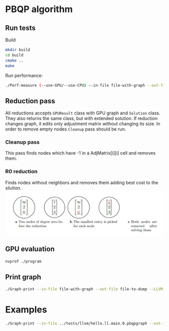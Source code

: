 # PBQP algorithm

## Run tests
Build
```bash
mkdir build
cd build
cmake ..
make
```

Run performance:
```bash
./Perf-measure (--use-GPU/--use-CPU) --in-file file-with-graph --out-file file-to-dump --check-solution
```

## Reduction pass
All reductions accepts `GPUResult` class with GPU graph and `Solution` class. 
They also returns the same class, but with extended solution.
If reduction changes graph, it edits only adjustment matrix without changing its size.
In order to remove empty nodes `Cleanup` pass should be run.

### Cleanup pass
This pass finds nodes which have -1 in a AdjMatrix[i][i] cell and removes them.

### R0 reduction
Finds nodes without neighbors and removes them adding best cost to the silution.
![img](../img/R0.jpg)

## GPU evaluation
```bash
nvprof ./program
```

## Print graph
```bash
./Graph-print --in-file file-with-graph --out-file file-to-dump --LLVM
```

# Examples
```bash
./Graph-print --in-file ../tests/llvm/hello.ll.main.0.pbqpgraph --out-file out.dot --LLVM
```